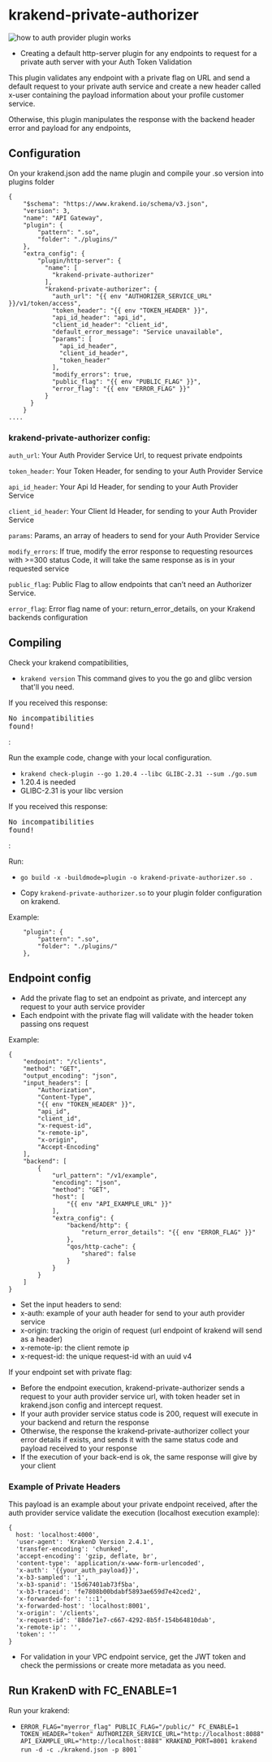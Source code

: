 # krakend-private-authorizer

![how to auth provider plugin works](https://github.com/castmetal/krakend-private-auth-server-response/blob/main/autho-provider-plugin.png)

- Creating a default http-server plugin for any endpoints to request for a private auth server with your Auth Token Validation

This plugin validates any endpoint with a private flag on URL and send a default request to your private auth service and create a new header called x-user containing the payload information about your profile customer service.

Otherwise, this plugin manipulates the response with the backend header error and payload for any endpoints,

## Configuration

On your krakend.json add the name plugin and compile your .so version into plugins folder

```
{
    "$schema": "https://www.krakend.io/schema/v3.json",
    "version": 3,
    "name": "API Gateway",
    "plugin": {
        "pattern": ".so",
        "folder": "./plugins/"
    },
    "extra_config": {
        "plugin/http-server": {
          "name": [
            "krakend-private-authorizer"
          ],
          "krakend-private-authorizer": {
            "auth_url": "{{ env "AUTHORIZER_SERVICE_URL" }}/v1/token/access",
            "token_header": "{{ env "TOKEN_HEADER" }}",
            "api_id_header": "api_id",
            "client_id_header": "client_id",
            "default_error_message": "Service unavailable",
            "params": [
              "api_id_header",
              "client_id_header",
              "token_header"
            ],
            "modify_errors": true,
            "public_flag": "{{ env "PUBLIC_FLAG" }}",
            "error_flag": "{{ env "ERROR_FLAG" }}"
          }
      }
    }
....

```

### krakend-private-authorizer config:

`auth_url`: Your Auth Provider Service Url, to request private endpoints

`token_header`: Your Token Header, for sending to your Auth Provider Service

`api_id_header`: Your Api Id Header, for sending to your Auth Provider Service

`client_id_header`: Your Client Id Header, for sending to your Auth Provider Service

`params`: Params, an array of headers to send for your Auth Provider Service

`modify_errors`: If true, modify the error response to requesting resources with >=300 status Code, it will take the same response as is in your requested service

`public_flag`: Public Flag to allow endpoints that can’t need an Authorizer Service.

`error_flag`: Error flag name of your: return_error_details, on your Krakend backends configuration

## Compiling

Check your krakend compatibilities,

- `krakend version`
  This command gives to you the go and glibc version that'll you need.

If you received this response: <pre>No incompatibilities found!</pre>:

Run the example code, change with your local configuration.

- `krakend check-plugin --go 1.20.4 --libc GLIBC-2.31 --sum ./go.sum`
- 1.20.4 is needed
- GLIBC-2.31 is your libc version

If you received this response: <pre>No incompatibilities found!</pre>:

Run:

- `go build -x -buildmode=plugin -o krakend-private-authorizer.so .`

- Copy `krakend-private-authorizer.so` to your plugin folder configuration on krakend.

Example:

```
    "plugin": {
        "pattern": ".so",
        "folder": "./plugins/"
    },
```

## Endpoint config

- Add the private flag to set an endpoint as private, and intercept any request to your auth service provider
- Each endpoint with the private flag will validate with the header token passing ons request

Example:

```
{
    "endpoint": "/clients",
    "method": "GET",
    "output_encoding": "json",
    "input_headers": [
        "Authorization",
        "Content-Type",
        "{{ env "TOKEN_HEADER" }}",
        "api_id",
        "client_id",
        "x-request-id",
        "x-remote-ip",
        "x-origin",
        "Accept-Encoding"
    ],
    "backend": [
        {
            "url_pattern": "/v1/example",
            "encoding": "json",
            "method": "GET",
            "host": [
                "{{ env "API_EXAMPLE_URL" }}"
            ],
            "extra_config": {
                "backend/http": {
                    "return_error_details": "{{ env "ERROR_FLAG" }}"
                },
                "qos/http-cache": {
                    "shared": false
                }
            }
        }
    ]
}
```

- Set the input headers to send:
- x-auth: example of your auth header for send to your auth provider service
- x-origin: tracking the origin of request (url endpoint of krakend will send as a header)
- x-remote-ip: the client remote ip
- x-request-id: the unique request-id with an uuid v4

If your endpoint set with private flag:

- Before the endpoint execution, krakend-private-authorizer sends a request to your auth provider service url, with token header set in krakend.json config and intercept request.
- If your auth provider service status code is 200, request will execute in your backend and return the response
- Otherwise, the response the krakend-private-authorizer collect your error details if exists, and sends it with the same status code and payload received to your response
- If the execution of your back-end is ok, the same response will give by your client

### Example of Private Headers

This payload is an example about your private endpoint received, after the auth provider service validate the execution (localhost execution example):

```
{
  host: 'localhost:4000',
  'user-agent': 'KrakenD Version 2.4.1',
  'transfer-encoding': 'chunked',
  'accept-encoding': 'gzip, deflate, br',
  'content-type': 'application/x-www-form-urlencoded',
  'x-auth': '{{your_auth_payload}}',
  'x-b3-sampled': '1',
  'x-b3-spanid': '15d67401ab73f5ba',
  'x-b3-traceid': 'fe7808b00bdabf5893ae659d7e42ced2',
  'x-forwarded-for': '::1',
  'x-forwarded-host': 'localhost:8001',
  'x-origin': '/clients',
  'x-request-id': '88de71e7-c667-4292-8b5f-154b64810dab',
  'x-remote-ip': '',
  'token': ''
}
```

- For validation in your VPC endpoint service, get the JWT token and check the permissions or create more metadata as you need.

## Run KrakenD with FC_ENABLE=1

Run your krakend:

- `ERROR_FLAG="myerror_flag" PUBLIC_FLAG="/public/" FC_ENABLE=1 TOKEN_HEADER="token" AUTHORIZER_SERVICE_URL="http://localhost:8088" API_EXAMPLE_URL="http://localhost:8888" KRAKEND_PORT=8001 krakend run -d -c ./krakend.json -p 8001`
  `
